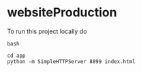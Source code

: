 # websiteProduction
To run this project locally do

`bash`

    cd app
    python -m SimpleHTTPServer 8899 index.html